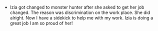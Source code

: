 - Izia got changed to monster hunter after she asked to get her job changed. The reason was discrimination on the work place. She did alright. Now I have a sidekick to help me with my work. Izia is doing a great job I am so proud of her!
